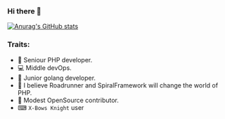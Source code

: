 ### Hi there 👋

[![Anurag's GitHub stats](https://github-readme-stats.vercel.app/api?username=anuraghazra)](https://github.com/anuraghazra/github-readme-stats)

### Traits: 

- 🐘 Seniour PHP developer.
- 💻 Middle devOps.
- 🐹 Junior golang developer.
- 🤞 I believe Roadrunner and SpiralFramework will change the world of PHP.
- 🔭 Мodest OpenSource contributor.
- ⌨ `X-Bows Knight` user

<!--
**gam6itko/gam6itko** is a ✨ _special_ ✨ repository because its `README.md` (this file) appears on your GitHub profile.

Here are some ideas to get you started:

- 🔭 I’m currently working on ...
- 🌱 I’m currently learning ...
- 👯 I’m looking to collaborate on ...
- 🤔 I’m looking for help with ...
- 💬 Ask me about ...
- 📫 How to reach me: ...
- 😄 Pronouns: ...
- ⚡ Fun fact: ...
-->
